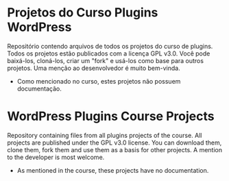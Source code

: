 # Projetos do Curso Plugins WordPress 
Repositório contendo arquivos de todos os projetos do curso de plugins.
Todos os projetos estão publicados com a licença GPL v3.0. Você pode baixá-los, cloná-los, criar um "fork" e usá-los como base para outros projetos. 
Uma menção ao desenvolvedor é muito bem-vinda.
* Como mencionado no curso, estes projetos não possuem documentação.

# WordPress Plugins Course Projects 
Repository containing files from all plugins projects of the course.
All projects are published under the GPL v3.0 license. You can download them, clone them, fork them and use them as a basis for other projects. 
A mention to the developer is most welcome.
* As mentioned in the course, these projects have no documentation.
